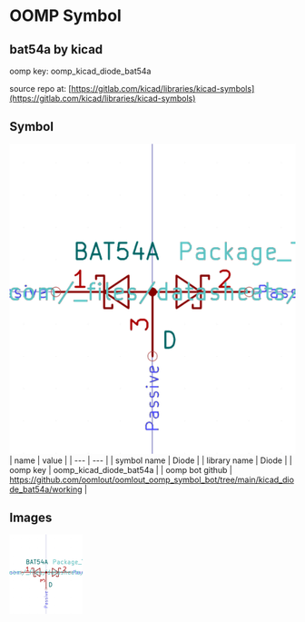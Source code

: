 # OOMP Symbol  
## bat54a  by kicad  
  
oomp key: oomp_kicad_diode_bat54a  
  
source repo at: [https://gitlab.com/kicad/libraries/kicad-symbols](https://gitlab.com/kicad/libraries/kicad-symbols)  
## Symbol  
  
[![working.png](working_600.png)](working.png)  
| name | value | 
| --- | --- | 
| symbol name | Diode | 
| library name | Diode | 
| oomp key | oomp_kicad_diode_bat54a | 
| oomp bot github | https://github.com/oomlout/oomlout_oomp_symbol_bot/tree/main/kicad_diode_bat54a/working | 
## Images  
  
[![working.png](working_140.png)](working.png)  
